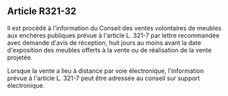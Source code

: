 Article R321-32
----
Il est procédé à l'information du Conseil des ventes volontaires de meubles aux
enchères publiques prévue à l'article L. 321-7 par lettre recommandée avec
demande d'avis de réception, huit jours au moins avant la date d'exposition des
meubles offerts à la vente ou de réalisation de la vente projetée.

Lorsque la vente a lieu à distance par voie électronique, l'information prévue à
l'article L. 321-7 peut être adressée au conseil sur support électronique.
